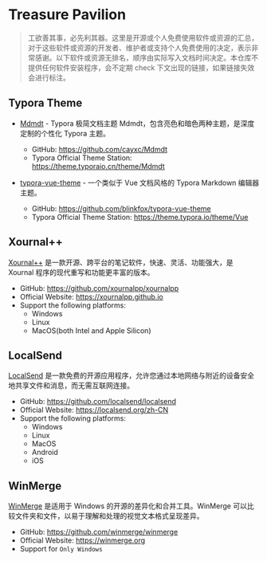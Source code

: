 # Treasure Pavilion

> 工欲善其事，必先利其器。这里是开源或个人免费使用软件或资源的汇总，对于这些软件或资源的开发者、维护者或支持个人免费使用的决定，表示非常感谢。以下软件或资源无排名，顺序由实际写入文档时间决定。本仓库不提供任何软件安装程序，会不定期 check 下文出现的链接，如果链接失效会进行标注。

## Typora Theme

* [Mdmdt](./TyporaTheme/Mdmdt.md) - Typora 极简文档主题 Mdmdt，包含亮色和暗色两种主题，是深度定制的个性化 Typora 主题。
    * GitHub: https://github.com/cayxc/Mdmdt
    * Typora Official Theme Station: https://theme.typoraio.cn/theme/Mdmdt


* [typora-vue-theme](./TyporaTheme/typora-vue-theme.md) - 一个类似于 Vue 文档风格的 Typora Markdown 编辑器主题。
    * GitHub: https://github.com/blinkfox/typora-vue-theme
    * Typora Official Theme Station: https://theme.typora.io/theme/Vue


## Xournal++

[Xournal++](./Xournalpp/Xournalpp.md) 是一款开源、跨平台的笔记软件，快速、灵活、功能强大，是 Xournal 程序的现代重写和功能更丰富的版本。

* GitHub: https://github.com/xournalpp/xournalpp
* Official Website: https://xournalpp.github.io
* Support the following platforms:
    * Windows
    * Linux
    * MacOS(both Intel and Apple Silicon)


## LocalSend

[LocalSend](./LocalSend/LocalSend.md) 是一款免费的开源应用程序，允许您通过本地网络与附近的设备安全地共享文件和消息，而无需互联网连接。

* GitHub: https://github.com/localsend/localsend
* Official Website: https://localsend.org/zh-CN
* Support the following platforms:
    * Windows
    * Linux
    * MacOS
    * Android
    * iOS

## WinMerge

[WinMerge](./WinMerge/WinMerge.md) 是适用于 Windows 的开源的差异化和合并工具。WinMerge 可以比较文件夹和文件，以易于理解和处理的视觉文本格式呈现差异。

* GitHub: https://github.com/winmerge/winmerge
* Official Website: https://winmerge.org
* Support for `Only Windows`
